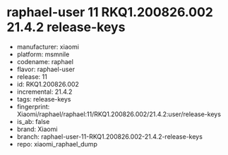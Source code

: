 # raphael-user 11 RKQ1.200826.002 21.4.2 release-keys
- manufacturer: xiaomi
- platform: msmnile
- codename: raphael
- flavor: raphael-user
- release: 11
- id: RKQ1.200826.002
- incremental: 21.4.2
- tags: release-keys
- fingerprint: Xiaomi/raphael/raphael:11/RKQ1.200826.002/21.4.2:user/release-keys
- is_ab: false
- brand: Xiaomi
- branch: raphael-user-11-RKQ1.200826.002-21.4.2-release-keys
- repo: xiaomi_raphael_dump
